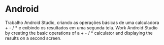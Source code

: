# Android

Trabalho Android Studio, criando as operações básicas de uma calculadora + - / * e exibindo os resultados em uma segunda tela.
Work Android Studio by creating the basic operations of a + - / * calculator and displaying the results on a second screen.
